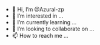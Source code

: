 - 👋 Hi, I’m @Azural-zp
- 👀 I’m interested in ...
- 🌱 I’m currently learning ...
- 💞️ I’m looking to collaborate on ...
- 📫 How to reach me ...

<!---
Azural-zp/Azural-zp is a ✨ special ✨ repository because its `README.md` (this file) appears on your GitHub profile.
You can click the Preview link to take a look at your changes.
--->
